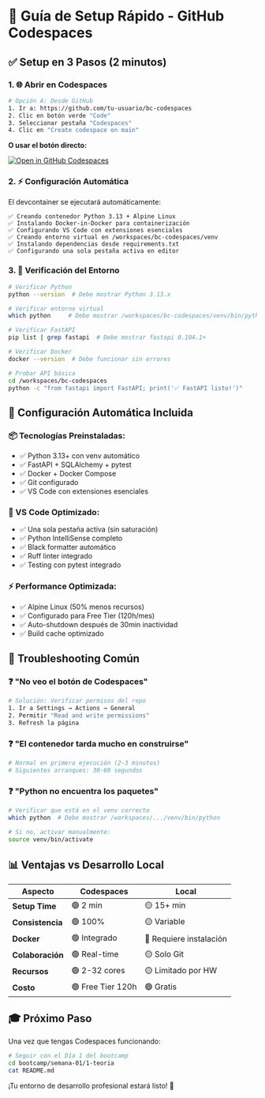 # 🚀 Guía de Setup Rápido - GitHub Codespaces

## ✅ **Setup en 3 Pasos (2 minutos)**

### **1. 🌐 Abrir en Codespaces**

```bash
# Opción A: Desde GitHub
1. Ir a: https://github.com/tu-usuario/bc-codespaces
2. Clic en botón verde "Code"
3. Seleccionar pestaña "Codespaces"
4. Clic en "Create codespace on main"
```

**O usar el botón directo:**

[![Open in GitHub Codespaces](https://github.com/codespaces/badge.svg)](https://codespaces.new/tu-usuario/bc-codespaces?quickstart=1)

### **2. ⚡ Configuración Automática**

El devcontainer se ejecutará automáticamente:

```text
✅ Creando contenedor Python 3.13 + Alpine Linux
✅ Instalando Docker-in-Docker para containerización
✅ Configurando VS Code con extensiones esenciales
✅ Creando entorno virtual en /workspaces/bc-codespaces/venv
✅ Instalando dependencias desde requirements.txt
✅ Configurando una sola pestaña activa en editor
```

### **3. 🎯 Verificación del Entorno**

```bash
# Verificar Python
python --version  # Debe mostrar Python 3.13.x

# Verificar entorno virtual
which python     # Debe mostrar /workspaces/bc-codespaces/venv/bin/python

# Verificar FastAPI
pip list | grep fastapi  # Debe mostrar fastapi 0.104.1+

# Verificar Docker
docker --version  # Debe funcionar sin errores

# Probar API básica
cd /workspaces/bc-codespaces
python -c "from fastapi import FastAPI; print('✅ FastAPI listo!')"
```

## 🔧 **Configuración Automática Incluida**

### **📦 Tecnologías Preinstaladas:**

- ✅ Python 3.13+ con venv automático
- ✅ FastAPI + SQLAlchemy + pytest
- ✅ Docker + Docker Compose
- ✅ Git configurado
- ✅ VS Code con extensiones esenciales

### **🎨 VS Code Optimizado:**

- ✅ Una sola pestaña activa (sin saturación)
- ✅ Python IntelliSense completo
- ✅ Black formatter automático
- ✅ Ruff linter integrado
- ✅ Testing con pytest integrado

### **⚡ Performance Optimizada:**

- ✅ Alpine Linux (50% menos recursos)
- ✅ Configurado para Free Tier (120h/mes)
- ✅ Auto-shutdown después de 30min inactividad
- ✅ Build cache optimizado

## 🚨 **Troubleshooting Común**

### **❓ "No veo el botón de Codespaces"**

```bash
# Solución: Verificar permisos del repo
1. Ir a Settings → Actions → General
2. Permitir "Read and write permissions"
3. Refresh la página
```

### **❓ "El contenedor tarda mucho en construirse"**

```bash
# Normal en primera ejecución (2-3 minutos)
# Siguientes arranques: 30-60 segundos
```

### **❓ "Python no encuentra los paquetes"**

```bash
# Verificar que está en el venv correcto
which python  # Debe mostrar /workspaces/.../venv/bin/python

# Si no, activar manualmente:
source venv/bin/activate
```

## 📊 **Ventajas vs Desarrollo Local**

| Aspecto          | Codespaces        | Local                   |
| ---------------- | ----------------- | ----------------------- |
| **Setup Time**   | 🟢 2 min          | 🟡 15+ min              |
| **Consistencia** | 🟢 100%           | 🟡 Variable             |
| **Docker**       | 🟢 Integrado      | 🔴 Requiere instalación |
| **Colaboración** | 🟢 Real-time      | 🟡 Solo Git             |
| **Recursos**     | 🟢 2-32 cores     | 🟡 Limitado por HW      |
| **Costo**        | 🟢 Free Tier 120h | 🟢 Gratis               |

## 🎓 **Próximo Paso**

Una vez que tengas Codespaces funcionando:

```bash
# Seguir con el Día 1 del bootcamp
cd bootcamp/semana-01/1-teoria
cat README.md
```

¡Tu entorno de desarrollo profesional estará listo! 🚀
